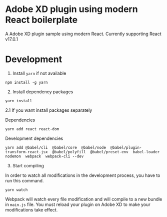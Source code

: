 # Adobe XD plugin using modern React boilerplate

A Adobe XD plugin sample using modern React. Currently supporting React v17.0.1

# Development

1. Install `yarn` if not available

```
npm install -g yarn
```

2. Install dependency packages

```
yarn install
```

2.1 If you want install packages separately

Dependencies

```
yarn add react react-dom
```

Development dependencies

```
yarn add @babel/cli  @babel/core  @babel/node  @babel/plugin-transform-react-jsx  @babel/polyfill  @babel/preset-env  babel-loader  nodemon  webpack  webpack-cli --dev
```

3. Start compiling

In order to watch all modifications in the development process, you have to run this command.

```
yarn watch
```

Webpack will watch every file modification and will compile to a new bundle in `main.js` file. You must reload your plugin on Adobe XD to make your modifications take effect.
